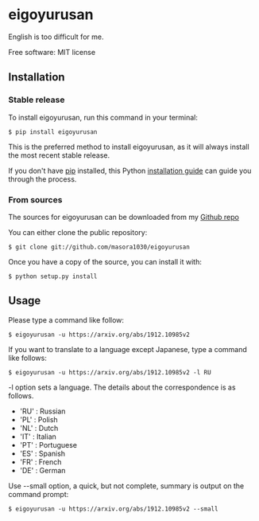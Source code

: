 # eigoyurusan

English is too difficult for me.

Free software: MIT license

## Installation

### Stable release

To install eigoyurusan, run this command in your terminal:

```
$ pip install eigoyurusan
```

This is the preferred method to install eigoyurusan, as it will always install the most recent stable release.

If you don't have [pip](https://pip.pypa.io) installed, this Python [installation guide](http://docs.python-guide.org/en/latest/starting/installation/) can guide
you through the process.

### From sources

The sources for eigoyurusan can be downloaded from my [Github repo](https://github.com/masora1030/eigoyurusan)

You can either clone the public repository:

```
$ git clone git://github.com/masora1030/eigoyurusan
```

Once you have a copy of the source, you can install it with:

```
$ python setup.py install
```

## Usage

Please type a command like follow:

```
$ eigoyurusan -u https://arxiv.org/abs/1912.10985v2
```

If you want to translate to a language except Japanese, type a command like follows:

```
$ eigoyurusan -u https://arxiv.org/abs/1912.10985v2 -l RU
```

-l option sets a language. The details about the correspondence is as follows.

 - 'RU' : Russian
 - 'PL' : Polish
 - 'NL' : Dutch
 - 'IT' : Italian
 - 'PT' : Portuguese
 - 'ES' : Spanish
 - 'FR' : French
 - 'DE' : German


Use --small option, a quick, but not complete, summary is output on the command prompt:

```
$ eigoyurusan -u https://arxiv.org/abs/1912.10985v2 --small
```

